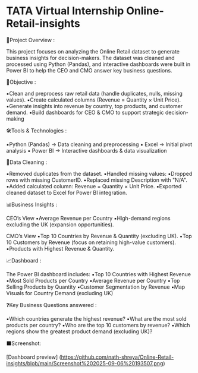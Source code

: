 # TATA Virtual Internship Online-Retail-insights

📌Project Overview :

This project focuses on analyzing the Online Retail dataset to generate business insights for decision-makers. The dataset was cleaned and processed using Python (Pandas), and interactive dashboards were built in Power BI to help the CEO and CMO answer key business questions.


🎯Objective :

▪️Clean and preprocess raw retail data (handle duplicates, nulls, missing values).
▪️Create calculated columns (Revenue = Quantity × Unit Price).
▪️Generate insights into revenue by country, top products, and customer demand.
▪️Build dashboards for CEO & CMO to support strategic decision-making


🛠️Tools & Technologies :

▪️Python (Pandas) → Data cleaning and preprocessing
▪️ Excel → Initial pivot analysis
▪️ Power BI → Interactive dashboards & data visualization


🧹Data Cleaning :

▪️Removed duplicates from the dataset.
▪️Handled missing values:
▪️Dropped rows with missing CustomerID.
▪️Replaced missing Description with "N/A".
▪️Added calculated column:
    Revenue = Quantity × Unit Price.
▪️Exported cleaned dataset to Excel for Power BI integration.


📊Business Insights :

CEO’s View
▪️Average Revenue per Country 
▪️High-demand regions excluding the UK (expansion opportunities).

CMO’s View
▪️Top 10 Countries by Revenue & Quantity (excluding UK).
▪️Top 10 Customers by Revenue (focus on retaining high-value customers).
▪️Products with Highest Revenue & Quantity.


📈Dashboard :

The Power BI dashboard includes:
▪️Top 10 Countries with Highest Revenue
▪️Most Sold Products per Country
▪️Average Revenue per Country
▪️Top Selling Products by Quantity
▪️Customer Segmentation by Revenue
▪️Map Visuals for Country Demand (excluding UK)


❓Key Business Questions answered :

▪️Which countries generate the highest revenue?
▪️What are the most sold products per country?
▪️Who are the top 10 customers by revenue?
▪️Which regions show the greatest product demand (excluding UK)?


⬛Screenshot:

[Dashboard preview] (https://github.com/nath-shreya/Online-Retail-insights/blob/main/Screenshot%202025-09-06%20193507.png)
